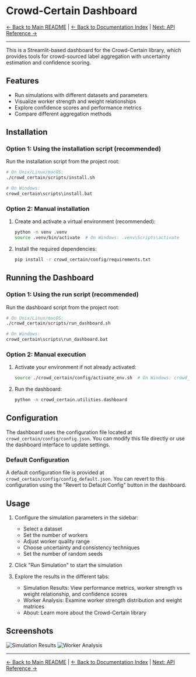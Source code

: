 # Crowd-Certain Dashboard

[← Back to Main README](../../README.md) | [← Back to Documentation Index](index.md) | [Next: API Reference →](API.md)

---

This is a Streamlit-based dashboard for the Crowd-Certain library, which provides tools for crowd-sourced label aggregation with uncertainty estimation and confidence scoring.

## Features

- Run simulations with different datasets and parameters
- Visualize worker strength and weight relationships
- Explore confidence scores and performance metrics
- Compare different aggregation methods

## Installation

### Option 1: Using the installation script (recommended)

Run the installation script from the project root:

```bash
# On Unix/Linux/macOS:
./crowd_certain/scripts/install.sh

# On Windows:
crowd_certain\scripts\install.bat
```

### Option 2: Manual installation

1. Create and activate a virtual environment (recommended):
   ```bash
   python -m venv .venv
   source .venv/bin/activate  # On Windows: .venv\Scripts\activate
   ```

2. Install the required dependencies:
   ```bash
   pip install -r crowd_certain/config/requirements.txt
   ```

## Running the Dashboard

### Option 1: Using the run script (recommended)

Run the dashboard script from the project root:

```bash
# On Unix/Linux/macOS:
./crowd_certain/scripts/run_dashboard.sh

# On Windows:
crowd_certain\scripts\run_dashboard.bat
```

### Option 2: Manual execution

1. Activate your environment if not already activated:
   ```bash
   source ./crowd_certain/config/activate_env.sh  # On Windows: crowd_certain\config\activate.bat
   ```

2. Run the dashboard:
   ```bash
   python -m crowd_certain.utilities.dashboard
   ```

## Configuration

The dashboard uses the configuration file located at `crowd_certain/config/config.json`. You can modify this file directly or use the dashboard interface to update settings.

### Default Configuration

A default configuration file is provided at `crowd_certain/config/config_default.json`. You can revert to this configuration using the "Revert to Default Config" button in the dashboard.

## Usage

1. Configure the simulation parameters in the sidebar:
   - Select a dataset
   - Set the number of workers
   - Adjust worker quality range
   - Choose uncertainty and consistency techniques
   - Set the number of random seeds

2. Click "Run Simulation" to start the simulation

3. Explore the results in the different tabs:
   - Simulation Results: View performance metrics, worker strength vs weight relationship, and confidence scores
   - Worker Analysis: Examine worker strength distribution and weight matrices
   - About: Learn more about the Crowd-Certain library

## Screenshots

![Simulation Results](https://via.placeholder.com/800x400?text=Simulation+Results)
![Worker Analysis](https://via.placeholder.com/800x400?text=Worker+Analysis)

---

[← Back to Main README](../../README.md) | [← Back to Documentation Index](index.md) | [Next: API Reference →](API.md)
